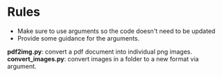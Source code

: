 # Rules
* Make sure to use arguments so the code doesn't need to be updated
* Provide some guidance for the arguments.

**pdf2img.py**: convert a pdf document into individual png images.
<br />
**convert_images.py**: convert images in a folder to a new format via argument.
<br />
